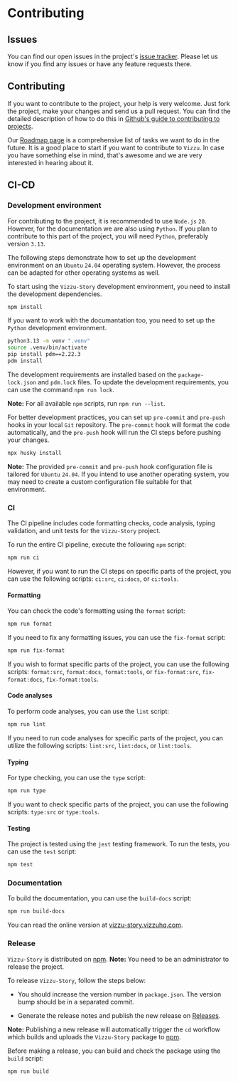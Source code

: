 # Contributing

## Issues

You can find our open issues in the project's
[issue tracker](https://github.com/vizzuhq/vizzu-story-js/issues). Please let us
know if you find any issues or have any feature requests there.

## Contributing

If you want to contribute to the project, your help is very welcome. Just fork
the project, make your changes and send us a pull request. You can find the
detailed description of how to do this in
[Github's guide to contributing to projects](https://docs.github.com/en/get-started/quickstart/contributing-to-projects).

Our [Roadmap page](https://github.com/vizzuhq/.github/wiki/Roadmap) is a
comprehensive list of tasks we want to do in the future. It is a good place to
start if you want to contribute to `Vizzu`. In case you have something else in
mind, that's awesome and we are very interested in hearing about it.

## CI-CD

### Development environment

For contributing to the project, it is recommended to use `Node.js` `20`.
However, for the documentation we are also using `Python`. If you plan to
contribute to this part of the project, you will need `Python`, preferably
version `3.13`.

The following steps demonstrate how to set up the development environment on an
`Ubuntu` `24.04` operating system. However, the process can be adapted for other
operating systems as well.

To start using the `Vizzu-Story` development environment, you need to install
the development dependencies.

```sh
npm install
```

If you want to work with the documantation too, you need to set up the `Python`
development environment.

```sh
python3.13 -m venv ".venv"
source .venv/bin/activate
pip install pdm==2.22.3
pdm install
```

The development requirements are installed based on the `package-lock.json` and
`pdm.lock` files. To update the development requirements, you can use the
command `npm run lock`.

**Note:** For all available `npm` scripts, run `npm run --list`.

For better development practices, you can set up `pre-commit` and `pre-push`
hooks in your local `Git` repository. The `pre-commit` hook will format the code
automatically, and the `pre-push` hook will run the CI steps before pushing your
changes.

```sh
npx husky install
```

**Note:** The provided `pre-commit` and `pre-push` hook configuration file is
tailored for `Ubuntu` `24.04`. If you intend to use another operating system,
you may need to create a custom configuration file suitable for that
environment.

### CI

The CI pipeline includes code formatting checks, code analysis, typing
validation, and unit tests for the `Vizzu-Story` project.

To run the entire CI pipeline, execute the following `npm` script:

```sh
npm run ci
```

However, if you want to run the CI steps on specific parts of the project, you
can use the following scripts: `ci:src`, `ci:docs`, or `ci:tools`.

#### Formatting

You can check the code's formatting using the `format` script:

```sh
npm run format
```

If you need to fix any formatting issues, you can use the `fix-format` script:

```sh
npm run fix-format
```

If you wish to format specific parts of the project, you can use the following
scripts: `format:src`, `format:docs`, `format:tools`, or `fix-format:src`,
`fix-format:docs`, `fix-format:tools`.

#### Code analyses

To perform code analyses, you can use the `lint` script:

```sh
npm run lint
```

If you need to run code analyses for specific parts of the project, you can
utilize the following scripts: `lint:src`, `lint:docs`, or `lint:tools`.

#### Typing

For type checking, you can use the `type` script:

```sh
npm run type
```

If you want to check specific parts of the project, you can use the following
scripts: `type:src` or `type:tools`.

#### Testing

The project is tested using the `jest` testing framework. To run the tests, you
can use the `test` script:

```sh
npm test
```

### Documentation

To build the documentation, you can use the `build-docs` script:

```sh
npm run build-docs
```

You can read the online version at
[vizzu-story.vizzuhq.com](https://vizzu-story.vizzuhq.com/latest/).

### Release

`Vizzu-Story` is distributed on
[npm](https://www.npmjs.com/package/vizzu-story). **Note:** You need to be an
administrator to release the project.

To release `Vizzu-Story`, follow the steps below:

- You should increase the version number in `package.json`. The version bump
    should be in a separated commit.

- Generate the release notes and publish the new release on
    [Releases](https://github.com/vizzuhq/vizzu-story-js/releases).

**Note:** Publishing a new release will automatically trigger the `cd` workflow
which builds and uploads the `Vizzu-Story` package to
[npm](https://www.npmjs.com/package/vizzu-story).

Before making a release, you can build and check the package using the `build`
script:

```sh
npm run build
```
